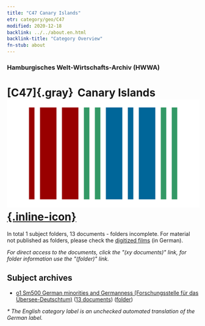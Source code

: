 ```yaml
---
title: "C47 Canary Islands"
etr: category/geo/C47
modified: 2020-12-18
backlink: ../../about.en.html
backlink-title: "Category Overview"
fn-stub: about
---
```


### Hamburgisches Welt-Wirtschafts-Archiv (HWWA)
# [C47]{.gray}&#8201; Canary Islands&#160; [![Wikidata item](/images/Wikidata-logo.svg){.inline-icon}](http://www.wikidata.org/entity/Q5813)





In total 1 subject folders, 13 documents - folders incomplete.
For material not published as folders, please check the [digitized films](/film/h1_sh) (in German).

_For direct access to the documents, click the "(xy documents)" link, for folder information use the "(folder)" link._

## Subject archives


  - [o1 Sm500 German minorities and Germanness (Forschungsstelle für das Übersee-Deutschtum)](../../../subject/about.en.html#o1_Sm500) (<a href="https://dfg-viewer.de/show/?tx_dlf[id]=https://pm20.zbw.eu/mets/sh/1413xx/141395/1459xx/145911/public.mets.en.xml" target="_blank">13 documents</a>) ([folder](http://purl.org/pressemappe20/folder/sh/141395,145911))


_* The English category label is an unchecked automated translation of the German label._

